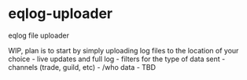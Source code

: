 # eqlog-uploader
 eqlog file uploader

 WIP, plan is to start by simply uploading log files to the location of your choice
    - live updates and full log
    - filters for the type of data sent
        - channels (trade, guild, etc)
        - /who data
        - TBD
